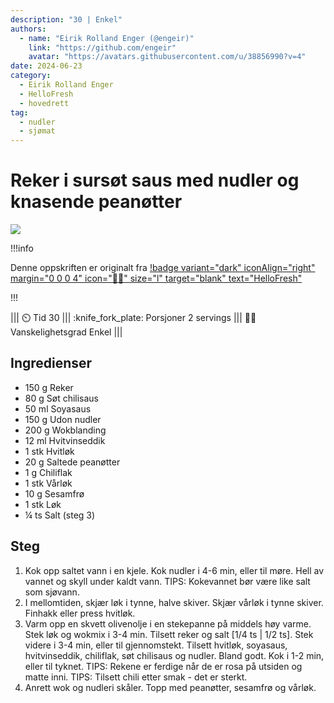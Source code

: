 ```yaml
---
description: "30 | Enkel"
authors:
  - name: "Eirik Rolland Enger (@engeir)"
    link: "https://github.com/engeir"
    avatar: "https://avatars.githubusercontent.com/u/38856990?v=4"
date: 2024-06-23
category:
  - Eirik Rolland Enger
  - HelloFresh
  - hovedrett
tag:
  - nudler
  - sjømat
---
```


# Reker i sursøt saus med nudler og knasende peanøtter

![](/static/reker-i-sursot-saus-med-nudler-og-knasende-peanotter/reker-i-sursot-saus-med-nudler-og-knasende-peanotter.webp)

!!!info

Denne oppskriften er originalt fra
[!badge variant="dark" iconAlign="right" margin="0 0 0 4" icon=":cook:" size="l" target="blank" text="HelloFresh"](https://www.hellofresh.no/recipes/reker-i-sursot-saus-65f8532f473c4f42771cdad6)

!!!

<!-- dprint-ignore-start -->
||| :timer_clock: Tid
30
||| :knife_fork_plate: Porsjoner
2 servings
||| :cook: Vanskelighetsgrad
Enkel
|||
<!-- dprint-ignore-end -->

## Ingredienser

- 150 g Reker
- 80 g Søt chilisaus
- 50 ml Soyasaus
- 150 g Udon nudler
- 200 g Wokblanding
- 12 ml Hvitvinseddik
- 1 stk Hvitløk
- 20 g Saltede peanøtter
- 1 g Chiliflak
- 1 stk Vårløk
- 10 g Sesamfrø
- 1 stk Løk
- ¼ ts Salt (steg 3)

## Steg

1. Kok opp saltet vann i en kjele. Kok nudler i 4-6 min, eller til møre. Hell av vannet
   og skyll under kaldt vann. TIPS: Kokevannet bør være like salt som sjøvann.
2. I mellomtiden, skjær løk i tynne, halve skiver. Skjær vårløk i tynne skiver. Finhakk
   eller press hvitløk.
3. Varm opp en skvett olivenolje i en stekepanne på middels høy varme. Stek løk og
   wokmix i 3-4 min. Tilsett reker og salt [1/4 ts | 1/2 ts]. Stek videre i 3-4 min,
   eller til gjennomstekt. Tilsett hvitløk, soyasaus, hvitvinseddik, chiliflak, søt
   chilisaus og nudler. Bland godt. Kok i 1-2 min, eller til tyknet. TIPS: Rekene er
   ferdige når de er rosa på utsiden og matte inni. TIPS: Tilsett chili etter smak - det
   er sterkt.
4. Anrett wok og nudleri skåler. Topp med peanøtter, sesamfrø og vårløk.

<script type="application/ld+json">
{
  "author": {
    "@type": "Person",
    "name": "HelloFresh",
    "url": "https://www.hellofresh.no/recipes/reker-i-sursot-saus-65f8532f473c4f42771cdad6"
  },
  "image": "https://img.hellofresh.com/f_auto,fl_lossy,h_640,q_auto,w_1200/hellofresh_s3/image/HF_Y24_R23_W08_NO_R21156-2_Main_low-df0ec78d.jpg",
  "site_name": "HelloFresh",
  "@context": "https://schema.org",
  "@type": "Recipe",
  "recipeCategory": "",
  "cookTime": 15,
  "recipeCuisine": "Kinesiske",
  "publisher": {
    "@type": "Organization",
    "name": "hellofresh.com"
  },
  "recipeIngredient": [
    "150 g Reker",
    "80 g Søt chilisaus",
    "50 ml Soyasaus",
    "150 g Udon nudler",
    "200 g Wokblanding",
    "12 ml Hvitvinseddik",
    "1 stk Hvitløk",
    "20 g Saltede peanøtter",
    "1 g Chiliflak",
    "1 stk Vårløk",
    "10 g Sesamfrø",
    "1 stk Løk",
    "¼ ts Salt (steg 3)"
  ],
  "recipeInstructions": [
    {
      "@type": "HowToStep",
      "text": "Kok opp saltet vann i en kjele. Kok nudler i 4-6 min, eller til møre. Hell av vannet og skyll under kaldt vann. TIPS: Kokevannet bør være like salt som sjøvann."
    },
    {
      "@type": "HowToStep",
      "text": "I mellomtiden, skjær løk i tynne, halve skiver. Skjær vårløk i tynne skiver. Finhakk eller press hvitløk."
    },
    {
      "@type": "HowToStep",
      "text": "Varm opp en skvett olivenolje i en stekepanne på middels høy varme. Stek løk og wokmix i 3-4 min. Tilsett reker og salt [1/4 ts | 1/2 ts]. Stek videre i 3-4 min, eller til gjennomstekt. Tilsett hvitløk, soyasaus, hvitvinseddik, chiliflak, søt chilisaus og nudler. Bland godt. Kok i 1-2 min, eller til tyknet. TIPS: Rekene er ferdige når de er rosa på utsiden og matte inni. TIPS: Tilsett chili etter smak - det er sterkt."
    },
    {
      "@type": "HowToStep",
      "text": "Anrett wok og nudleri skåler. Topp med peanøtter, sesamfrø og vårløk."
    }
  ],
  "inLanguage": "nb-NO",
  "nutrition": {
    "@type": "NutritionInformation",
    "calories": "573 kcal",
    "fatContent": "9.2 g",
    "saturatedFatContent": "1.8 g",
    "carbohydrateContent": "92.4 g",
    "sugarContent": "31 g",
    "proteinContent": "25.8 g",
    "sodiumContent": "225 mg",
    "servingSize": "396"
  },
  "prepTime": 15,
  "name": "Reker i sursøt saus med nudler og knasende peanøtter",
  "totalTime": 30,
  "recipeYield": "2 servings",
  "pattern": "reker-i-sursot-saus-med-nudler-og-knasende-peanotter"
}
</script>
